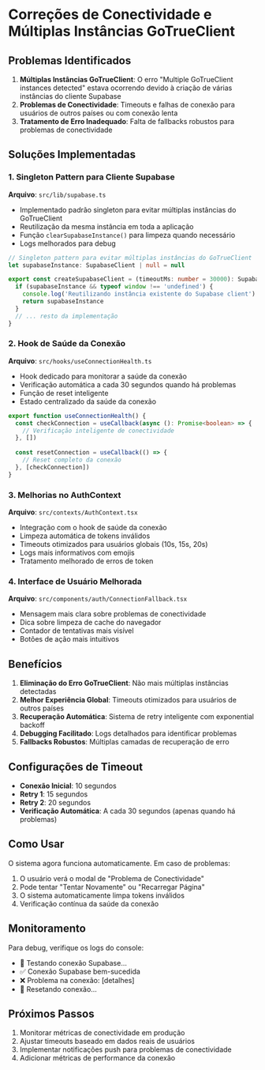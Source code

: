 # Correções de Conectividade e Múltiplas Instâncias GoTrueClient

## Problemas Identificados

1. **Múltiplas Instâncias GoTrueClient**: O erro "Multiple GoTrueClient instances detected" estava ocorrendo devido à criação de várias instâncias do cliente Supabase
2. **Problemas de Conectividade**: Timeouts e falhas de conexão para usuários de outros países ou com conexão lenta
3. **Tratamento de Erro Inadequado**: Falta de fallbacks robustos para problemas de conectividade

## Soluções Implementadas

### 1. Singleton Pattern para Cliente Supabase

**Arquivo**: `src/lib/supabase.ts`

- Implementado padrão singleton para evitar múltiplas instâncias do GoTrueClient
- Reutilização da mesma instância em toda a aplicação
- Função `clearSupabaseInstance()` para limpeza quando necessário
- Logs melhorados para debug

```typescript
// Singleton pattern para evitar múltiplas instâncias do GoTrueClient
let supabaseInstance: SupabaseClient | null = null

export const createSupabaseClient = (timeoutMs: number = 30000): SupabaseClient => {
  if (supabaseInstance && typeof window !== 'undefined') {
    console.log('Reutilizando instância existente do Supabase client')
    return supabaseInstance
  }
  // ... resto da implementação
}
```

### 2. Hook de Saúde da Conexão

**Arquivo**: `src/hooks/useConnectionHealth.ts`

- Hook dedicado para monitorar a saúde da conexão
- Verificação automática a cada 30 segundos quando há problemas
- Função de reset inteligente
- Estado centralizado da saúde da conexão

```typescript
export function useConnectionHealth() {
  const checkConnection = useCallback(async (): Promise<boolean> => {
    // Verificação inteligente de conectividade
  }, [])
  
  const resetConnection = useCallback(() => {
    // Reset completo da conexão
  }, [checkConnection])
}
```

### 3. Melhorias no AuthContext

**Arquivo**: `src/contexts/AuthContext.tsx`

- Integração com o hook de saúde da conexão
- Limpeza automática de tokens inválidos
- Timeouts otimizados para usuários globais (10s, 15s, 20s)
- Logs mais informativos com emojis
- Tratamento melhorado de erros de token

### 4. Interface de Usuário Melhorada

**Arquivo**: `src/components/auth/ConnectionFallback.tsx`

- Mensagem mais clara sobre problemas de conectividade
- Dica sobre limpeza de cache do navegador
- Contador de tentativas mais visível
- Botões de ação mais intuitivos

## Benefícios

1. **Eliminação do Erro GoTrueClient**: Não mais múltiplas instâncias detectadas
2. **Melhor Experiência Global**: Timeouts otimizados para usuários de outros países
3. **Recuperação Automática**: Sistema de retry inteligente com exponential backoff
4. **Debugging Facilitado**: Logs detalhados para identificar problemas
5. **Fallbacks Robustos**: Múltiplas camadas de recuperação de erro

## Configurações de Timeout

- **Conexão Inicial**: 10 segundos
- **Retry 1**: 15 segundos  
- **Retry 2**: 20 segundos
- **Verificação Automática**: A cada 30 segundos (apenas quando há problemas)

## Como Usar

O sistema agora funciona automaticamente. Em caso de problemas:

1. O usuário verá o modal de "Problema de Conectividade"
2. Pode tentar "Tentar Novamente" ou "Recarregar Página"
3. O sistema automaticamente limpa tokens inválidos
4. Verificação contínua da saúde da conexão

## Monitoramento

Para debug, verifique os logs do console:
- 🔗 Testando conexão Supabase...
- ✅ Conexão Supabase bem-sucedida
- ❌ Problema na conexão: [detalhes]
- 🔄 Resetando conexão...

## Próximos Passos

1. Monitorar métricas de conectividade em produção
2. Ajustar timeouts baseado em dados reais de usuários
3. Implementar notificações push para problemas de conectividade
4. Adicionar métricas de performance da conexão
